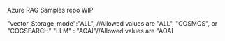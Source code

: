 Azure RAG Samples repo WIP

"vector_Storage_mode":"ALL", //Allowed values are "ALL", "COSMOS", or "COGSEARCH"
"LLM" : "AOAI"//Allowed values are "AOAI